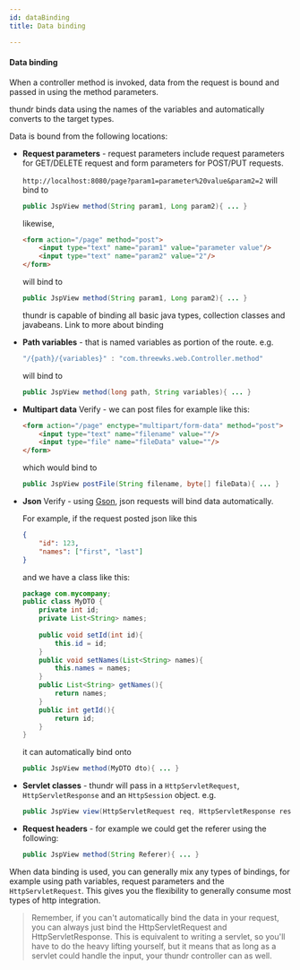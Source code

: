 ```yaml
---
id: dataBinding
title: Data binding

---
```


#### Data binding

When a controller method is invoked, data from the request is bound and passed in using the method parameters.

thundr binds data using the names of the variables and automatically converts to the target types.

Data is bound from the following locations:

-	**Request parameters** - request parameters include request parameters for GET/DELETE request and form parameters for POST/PUT requests.

	`http://localhost:8080/page?param1=parameter%20value&param2=2` will bind to 

	```java
	public JspView method(String param1, Long param2){ ... }
	```

	likewise,

	```html
	<form action="/page" method="post">
		<input type="text" name="param1" value="parameter value"/>
		<input type="text" name="param2" value="2"/>
	</form>
	```

	will bind to

	```java
	public JspView method(String param1, Long param2){ ... }
	```

	thundr is capable of binding all basic java types, collection classes and javabeans. <span class="label label-warning">Link to more about binding</span>

-	**Path variables** - that is named variables as portion of the route. e.g.
	
	```java
	"/{path}/{variables}" : "com.threewks.web.Controller.method"
	```

	will bind to

	```java
	public JspView method(long path, String variables){ ... }
	```

- 	**Multipart data** <span class="label label-warning">Verify</span> - we can post files for example like this:
	
	```html
	<form action="/page" enctype="multipart/form-data" method="post">
		<input type="text" name="filename" value=""/>
		<input type="file" name="fileData" value=""/>
	</form>
	```

	which would bind to

	```java
	public JspView postFile(String filename, byte[] fileData){ ... }
	```

-	**Json** <span class="label label-warning">Verify</span> - using [Gson](http://code.google.com/p/google-gson/), json requests will bind data automatically.
	
	For example, if the request posted json like this

	```json
	{
		"id": 123,
		"names": ["first", "last"] 
	}
	```

	and we have a class like this:

	```java
	package com.mycompany;
	public class MyDTO {
		private int id;
		private List<String> names;
		
		public void setId(int id){
			this.id = id;
		}
		public void setNames(List<String> names){
			this.names = names;
		}
		public List<String> getNames(){
			return names;
		}
		public int getId(){
			return id;
		}
	}
	```

	it can automatically bind onto

	```java
	public JspView method(MyDTO dto){ ... }
	```

- 	**Servlet classes** - thundr will pass in a `HttpServletRequest`, `HttpServletResponse` and an `HttpSession` object.
	e.g. 

	```java
	public JspView view(HttpServletRequest req, HttpServletResponse resp){ ... }
	```

- 	**Request headers** - for example we could get the referer using the following: 
	
	```java
	public JspView method(String Referer){ ... }
	```

When data binding is used, you can generally mix any types of bindings, for example using path variables, request parameters and the `HttpServletRequest`. This gives you the flexibility to generally consume most types of http integration.

> Remember, if you can't automatically bind the data in your request, you can always just bind the HttpServletRequest and HttpServletResponse.
> This is equivalent to writing a servlet, so you'll have to do the heavy lifting yourself, but it means that as long as a servlet could handle the input, your thundr controller can as well.